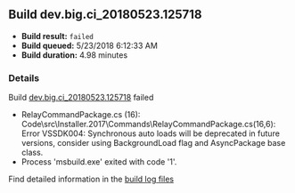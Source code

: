 ## Build dev.big.ci_20180523.125718
- **Build result:** `failed`
- **Build queued:** 5/23/2018 6:12:33 AM
- **Build duration:** 4.98 minutes
### Details
Build [dev.big.ci_20180523.125718](https://winappstudio.visualstudio.com/web/build.aspx?pcguid=a4ef43be-68ce-4195-a619-079b4d9834c2&builduri=vstfs%3a%2f%2f%2fBuild%2fBuild%2f25718) failed

+ RelayCommandPackage.cs (16): Code\src\Installer.2017\Commands\RelayCommandPackage.cs(16,6): Error VSSDK004: Synchronous auto loads will be deprecated in future versions, consider using BackgroundLoad flag and AsyncPackage base class.
+ Process 'msbuild.exe' exited with code '1'.

Find detailed information in the [build log files](https://uwpctdiags.blob.core.windows.net/buildlogs/dev.big.ci_20180523.125718_logs.zip)
